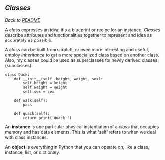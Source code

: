 ## *Classes*
*Back to [README](/README.md)*


A *class* expresses an idea; it's a blueprint or recipe for an instance. *Classes* describe attributes and functionalities together to represent and idea as accurately as possible.

A *class* can be built from scratch, or even more interesting and useful, employ *inheritance* to get a more specialized class based on another class.
Also, my classes could be used as superclasses for newly derived classes (subclasses).

```
class Duck:
    def __init__(self, height, weight, sex):
        self.height = height
        self.weight = weight
        self.sex = sex

    def walk(self):
        pass

    def quack(self):
        return print('Quack!')
````
An **instance** is one particular physical instantiation of a *class* that occupies memory and has data elements. This is what 'self' refers to when we deal with class instances.

An **object** is everything in Python that you can operate on, like a class, instance, list, or dictionary.





